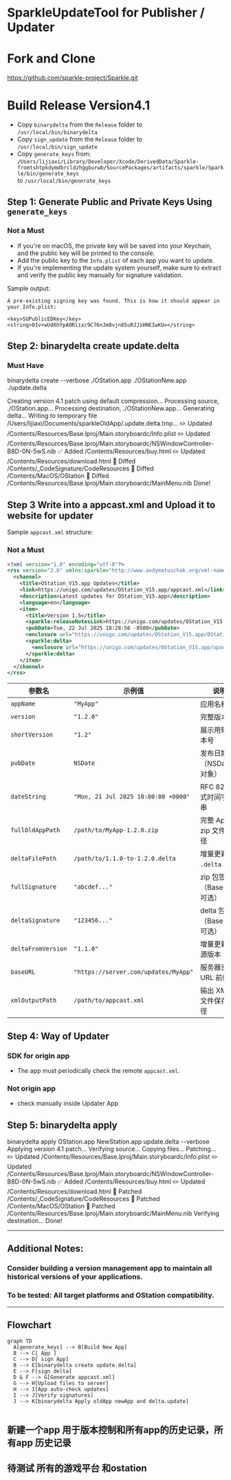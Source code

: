 # SparkleUpdateTool for Publisher / Updater

# Fork and Clone  
https://github.com/sparkle-project/Sparkle.git

# Build Release  Version4.1

- Copy `binarydelta` from the `Release` folder to `/usr/local/bin/binarydelta`  
- Copy `sign_update` from the `Release` folder to `/usr/local/bin/sign_update`  
- Copy `generate_keys` from:  
  `/Users/lijiaxi/Library/Developer/Xcode/DerivedData/Sparkle-fromtshtpkdymdbrcldzhggburwb/SourcePackages/artifacts/sparkle/Sparkle/bin/generate_keys`  
  to `/usr/local/bin/generate_keys`  


## Step 1: Generate Public and Private Keys Using `generate_keys`

### Not a Must
- If you're on macOS, the private key will be saved into your Keychain, and the public key will be printed to the console.
- Add the public key to the `Info.plist` of each app you want to update.
- If you're implementing the update system yourself, make sure to extract and verify the public key manually for signature validation.

Sample output:
```
A pre-existing signing key was found. This is how it should appear in your Info.plist:

<key>SUPublicEDKey</key>
<string>01v+wUd6hYpA0Riixc9C76nJm8vjn85uRJJiHNEIwKU=</string>
```


## Step 2:   binarydelta create update.delta

### Must Have
binarydelta create --verbose ./OStation.app ./OStationNew.app ./update.delta

Creating version 4.1 patch using default compression...
Processing source, ./OStation.app...
Processing destination, ./OStationNew.app...
Generating delta...
Writing to temporary file /Users/lijiaxi/Documents/sparkleOldApp/.update.delta.tmp...
✏️  Updated /Contents/Resources/Base.lproj/Main.storyboardc/Info.plist
✏️  Updated /Contents/Resources/Base.lproj/Main.storyboardc/NSWindowController-B8D-0N-5wS.nib
✅  Added /Contents/Resources/buy.html
✏️  Updated /Contents/Resources/download.html
🔨  Diffed /Contents/_CodeSignature/CodeResources
🔨  Diffed /Contents/MacOS/OStation
🔨  Diffed /Contents/Resources/Base.lproj/Main.storyboardc/MainMenu.nib
Done!

## Step 3 Write into a appcast.xml and Upload it to website for updater
Sample `appcast.xml` structure:
### Not a Must

```xml
<?xml version="1.0" encoding="utf-8"?>
<rss version="2.0" xmlns:sparkle="http://www.andymatuschak.org/xml-namespaces/sparkle" xmlns:dc="http://purl.org/dc/elements/1.1/">
  <channel>
    <title>OStation_V15.app Updates</title>
    <link>https://unigo.com/updates/OStation_V15.app/appcast.xml</link>
    <description>Latest updates for OStation_V15.app</description>
    <language>en</language>
    <item>
      <title>Version 1.5</title>
      <sparkle:releaseNotesLink>https://unigo.com/updates/OStation_V15.app/release_notes_1.5.html</sparkle:releaseNotesLink>
      <pubDate>Tue, 22 Jul 2025 18:28:56 -0500</pubDate>
      <enclosure url="https://unigo.com/updates/OStation_V15.app/OStation_V15.app" sparkle:version="1.5" sparkle:shortVersionString="1.5" length="447640" type="application/octet-stream" sparkle:edSignature="full_sig" />
      <sparkle:delta>
        <enclosure url="https://unigo.com/updates/OStation_V15.app/upadte.delta" sparkle:version="1.5" sparkle:deltaFrom="1.5" length="6250" type="application/octet-stream" sparkle:edSignature="delta_sig" />
      </sparkle:delta>
    </item>
  </channel>
</rss>

```
| 参数名              | 示例值                                | 说明                     |
|---------------------|----------------------------------------|--------------------------|
| `appName`           | `"MyApp"`                              | 应用名称                 |
| `version`           | `"1.2.0"`                              | 完整版本号               |
| `shortVersion`      | `"1.2"`                                | 展示用短版本号           |
| `pubDate`           | `NSDate`                               | 发布日期（NSDate 对象）  |
| `dateString`        | `"Mon, 21 Jul 2025 10:00:00 +0000"`    | RFC 822 格式时间字符串   |
| `fullOldAppPath`    | `/path/to/MyApp-1.2.0.zip`             | 完整 App 包 zip 文件路径 |
| `deltaFilePath`     | `/path/to/1.1.0-to-1.2.0.delta`        | 增量更新包 `.delta` 路径 |
| `fullSignature`     | `"abcdef..."`                          | zip 包签名（Base64，可选） |
| `deltaSignature`    | `"123456..."`                          | delta 包签名（Base64，可选） |
| `deltaFromVersion`  | `"1.1.0"`                              | 增量更新来源版本         |
| `baseURL`           | `"https://server.com/updates/MyApp"`  | 服务器资源 URL 前缀      |
| `xmlOutputPath`     | `/path/to/appcast.xml`                 | 输出 XML 文件保存路径     |

## Step 4:  Way of Updater
### SDK for origin app
- The app must periodically check the remote `appcast.xml`.  
### Not origin app
- check manually inside Updater App 


## Step 5:  binarydelta apply 
binarydelta apply OStation.app NewStation.app update.delta --verbose
Applying version 4.1 patch...
Verifying source...
Copying files...
Patching...
✏️  Updated /Contents/Resources/Base.lproj/Main.storyboardc/Info.plist
✏️  Updated /Contents/Resources/Base.lproj/Main.storyboardc/NSWindowController-B8D-0N-5wS.nib
✅  Added /Contents/Resources/buy.html
✏️  Updated /Contents/Resources/download.html
🔨  Patched /Contents/_CodeSignature/CodeResources
🔨  Patched /Contents/MacOS/OStation
🔨  Patched /Contents/Resources/Base.lproj/Main.storyboardc/MainMenu.nib
Verifying destination...
Done!

---

## Additional Notes:  
### Consider building a version management app to maintain all historical versions of your applications.  
### To be tested: All target platforms and OStation compatibility.

---

## Flowchart

```mermaid
graph TD
  A[generate_keys] --> B[Build New App]
  B --> C[ App ]
  C --> D[ sign App]
  B --> E[binarydelta create update.delta]
  E --> F[sign delta]
  D & F --> G[Generate appcast.xml]
  G --> H[Upload files to server]
  H --> I[App auto-check updates]
  I --> J[Verify signatures]
  J --> K[binarydelta Apply oldApp newApp and delta.update]
  
```
## 新建一个app 用于版本控制和所有app的历史记录，所有app 历史记录
## 待测试 所有的游戏平台 和ostation




